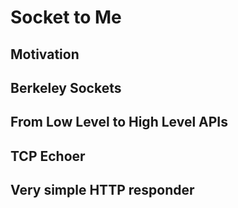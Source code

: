# Socket to Me

## Motivation

## Berkeley Sockets

## From Low Level to High Level APIs

## TCP Echoer

## Very simple HTTP responder


